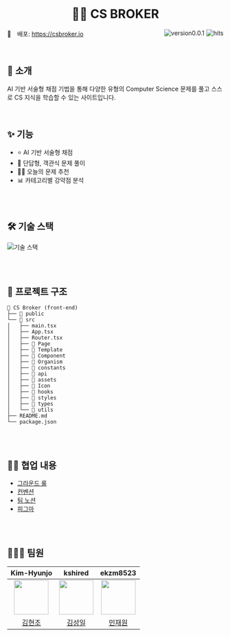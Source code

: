 <h1 align="center">
	🧑‍💻 CS BROKER
</h1>

<img src="https://hits.seeyoufarm.com/api/count/incr/badge.svg?url=https://github.com/SW13-Monstera/frontend&count_bg=%234E416D&title_bg=%23727272&icon=&icon_color=%23E7E7E7&title=hits&edge_flat=false" alt="hits" align='right' style='margin-left:5px;' />

<img src="https://img.shields.io/badge/version-v0.0.1-blue" alt="version0.0.1" align='right' style='margin-left:5px;'/>

🔗 배포: <https://csbroker.io>

<br/>

## 👋 소개

AI 기반 서술형 채점 기법을 통해
다양한 유형의 Computer Science 문제를 풀고
스스로 CS 지식을 학습할 수 있는 사이트입니다.

<br/>

## ✨ 기능

- ⭐ AI 기반 서술형 채점
- 📝 단답형, 객관식 문제 풀이
- 🙋‍♂️ 오늘의 문제 추천
- 📊 카테고리별 강약점 분석

<br/><br/>

## 🛠 기술 스택

![기술 스택](https://user-images.githubusercontent.com/63906230/189886625-c46a11d1-e649-4ea9-a713-320e6fda05ce.png)

<br/><br/>

## 📂 프로젝트 구조

```
📁 CS Broker (front-end)
├── 📁 public
└── 📁 src
│   ├── main.tsx
│   ├── App.tsx
│   ├── Router.tsx
│   ├── 📁 Page
│   ├── 📁 Template
│   ├── 📁 Component
│   ├── 📁 Organism
│   ├── 📁 constants
│   ├── 📁 api
│   ├── 📁 assets
│   ├── 📁 Icon
│   ├── 📁 hooks
│   ├── 📁 styles
│   ├── 📁 types
│   └── 📁 utils
├── README.md
└── package.json

```

<br/><br/>

## 🤙🏻 협업 내용

- [그라운드 룰][ground-rule]
- [컨벤션][convention]
- [팀 노션][notion]
- [피그마][figma]

<br/><br/>

## 👩🏻‍💻 팀원

|                      **Kim-Hyunjo**                      |                      **kshired**                      |                      **ekzm8523**                      |
| :------------------------------------------------------: | :---------------------------------------------------: | :----------------------------------------------------: |
| <img src="https://github.com/Kim-Hyunjo.png" width="80"> | <img src="https://github.com/kshired.png" width="80"> | <img src="https://github.com/ekzm8523.png" width="80"> |
|         [김현조](https://github.com/Kim-Hyunjo)          |         [김성일](https://github.com/kshired)          |         [민재원](https://github.com/ekzm8523)          |

[ground-rule]: https://github.com/SW13-Monstera/.github/wiki/Ground-Rule
[convention]: https://github.com/SW13-Monstera/.github/wiki/Convention
[notion]: https://seed-cry-ce7.notion.site/SWM-13-1f4f3617206f417f89686fb875bb5fc8
[figma]: https://www.figma.com/file/aBDgy14qYv8oEiqC6n8p4S/CS%2BBROKER-(1)?node-id=0%3A1
